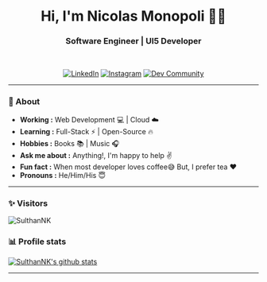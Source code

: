 <h1 align="center"> Hi, I'm Nicolas Monopoli 👨‍💻 </h1>

<h3 align="center">  Software Engineer | UI5 Developer </h3> <br>

<p align="center"> 
<a href="https://www.linkedin.com/in/nmonopoli/"><img alt="LinkedIn" src="https://img.shields.io/badge/-Nicolas_Monopoli-blue?style=flat-square&logo=Linkedin&logoColor=white&link=https://www.linkedin.com/in/nmonopoli/"></a>
<a href="https://instagram.com/nmonopoli"><img alt="Instagram" src="https://img.shields.io/badge/-nmonopoli-1ca0f1?style=flat-square&logo=instagram&logoColor=white&link=https://instagram.com/nmonopoli"></a>
<a href="https://dev.to/sulthannk"><img alt="Dev Community" src="https://img.shields.io/badge/-SulthanNK-black?style=flat-square&logo=dev.to&logoColor=white&link=https://dev.to/sulthannk"></a>
</p>

---------------------------------------------------------------------------------------------------------------------------------------------------------------------------------
### 🤔 About
-  **Working :**  Web Development :computer: | Cloud :cloud: 
-  **Learning :** Full-Stack :zap: | Open-Source :fire:	
-  **Hobbies :** Books :books: | Music :headphones:
-  **Ask me about :** Anything!, I'm happy to help :v:
-  **Fun fact :** When most developer loves coffee:sweat_smile: But, I prefer tea :heart: 
-  **Pronouns :** He/Him/His :innocent:

---------------------------------------------------------------------------------------------------------------------------------------------------------------------------------
### ✨ Visitors 

<p align="left"> <img src="https://komarev.com/ghpvc/?username=SulthanNK" alt="SulthanNK" /> </p>

### 📊 Profile stats

[![SulthanNK's github stats](https://github-readme-stats.vercel.app/api?username=SulthanNK&show_icons=true&title_color=fff&icon_color=79ff97&text_color=9f9f9f&bg_color=151515)](https://github.com/SulthanNK/github-readme-stats)

-------------------------------------------------------------------------------------------------------------------------------------------------------------------------------
